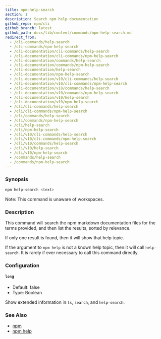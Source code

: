 ```yaml
---
title: npm-help-search
section: 1
description: Search npm help documentation
github_repo: npm/cli
github_branch: latest
github_path: docs/lib/content/commands/npm-help-search.md
redirect_from:
  - /cli-commands/help-search
  - /cli-commands/npm-help-search
  - /cli-documentation/cli-commands/help-search
  - /cli-documentation/cli-commands/npm-help-search
  - /cli-documentation/commands/help-search
  - /cli-documentation/commands/npm-help-search
  - /cli-documentation/help-search
  - /cli-documentation/npm-help-search
  - /cli-documentation/v10/cli-commands/help-search
  - /cli-documentation/v10/cli-commands/npm-help-search
  - /cli-documentation/v10/commands/help-search
  - /cli-documentation/v10/commands/npm-help-search
  - /cli-documentation/v10/help-search
  - /cli-documentation/v10/npm-help-search
  - /cli/cli-commands/help-search
  - /cli/cli-commands/npm-help-search
  - /cli/commands/help-search
  - /cli/commands/npm-help-search
  - /cli/help-search
  - /cli/npm-help-search
  - /cli/v10/cli-commands/help-search
  - /cli/v10/cli-commands/npm-help-search
  - /cli/v10/commands/help-search
  - /cli/v10/help-search
  - /cli/v10/npm-help-search
  - /commands/help-search
  - /commands/npm-help-search
---
```


### Synopsis

```bash
npm help-search <text>
```

Note: This command is unaware of workspaces.

### Description

This command will search the npm markdown documentation files for the terms
provided, and then list the results, sorted by relevance.

If only one result is found, then it will show that help topic.

If the argument to `npm help` is not a known help topic, then it will call
`help-search`.  It is rarely if ever necessary to call this command
directly.

### Configuration

#### `long`

* Default: false
* Type: Boolean

Show extended information in `ls`, `search`, and `help-search`.



### See Also

* [npm](/cli/v10/commands/npm)
* [npm help](/cli/v10/commands/npm-help)
